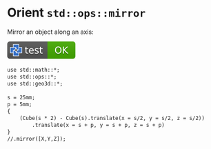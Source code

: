 # Orient `std::ops::mirror`

Mirror an object along an axis:

[![test](.test/mirror_3d.svg)](.test/mirror_3d.log)

```µcad,mirror_3d
use std::math::*;
use std::ops::*;
use std::geo3d::*;

s = 25mm;
p = 5mm;
{ 
    (Cube(s * 2) - Cube(s).translate(x = s/2, y = s/2, z = s/2))
        .translate(x = s + p, y = s + p, z = s + p)
}
//.mirror([X,Y,Z]);
```
